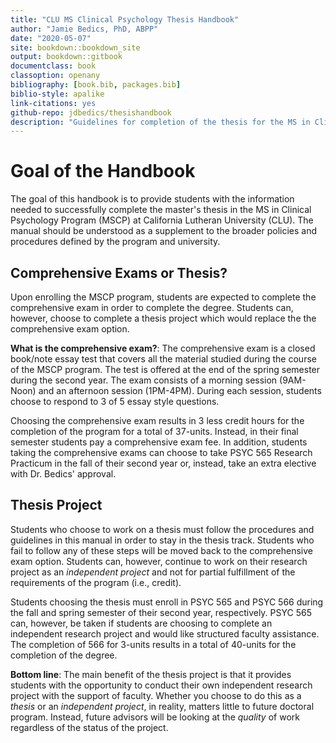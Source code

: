 ```yaml
--- 
title: "CLU MS Clinical Psychology Thesis Handbook"
author: "Jamie Bedics, PhD, ABPP"
date: "2020-05-07"
site: bookdown::bookdown_site
output: bookdown::gitbook
documentclass: book
classoption: openany
bibliography: [book.bib, packages.bib]
biblio-style: apalike
link-citations: yes
github-repo: jdbedics/thesishandbook
description: "Guidelines for completion of the thesis for the MS in Clinical Psychology Program at CLU."
---
```


# Goal of the Handbook

The goal of this handbook is to provide students with the information needed to successfully complete the master's thesis in the MS in Clinical Psychology Program (MSCP) at California Lutheran University (CLU).  The manual should be understood as a supplement to the broader policies and procedures defined by the program and university. 


## Comprehensive Exams or Thesis?

Upon enrolling the MSCP program, students are expected to complete the comprehensive exam in order to complete the degree.  Students can, however, choose to complete a thesis project which would replace the the comprehensive exam option.

**What is the comprehensive exam?**: The comprehensive exam is a closed book/note essay test that covers all the material studied during the course of the MSCP program.  The test is offered at the end of the spring semester during the second year. The exam consists of a morning session (9AM-Noon) and an afternoon session (1PM-4PM).  During each session, students choose to respond to 3 of 5 essay style questions.  

Choosing the comprehensive exam results in 3 less credit hours for the completion of the program for a total of 37-units. Instead, in their final semester students pay a comprehensive exam fee. In addition, students taking the comprehensive exams can choose to take PSYC 565 Research Practicum in the fall of their second year or, instead, take an extra elective with Dr. Bedics' approval. 

## Thesis Project

Students who choose to work on a thesis must follow the procedures and guidelines in this manual in order to stay in the thesis track.  Students who fail to follow any of these steps will be moved back to the comprehensive exam option.  Students can, however, continue to work on their research project as an _independent project_ and not for partial fulfillment of the requirements of the program (i.e., credit).

Students choosing the thesis must enroll in PSYC 565 and PSYC 566 during the fall and spring semester of their second year, respectively. PSYC 565 can, however, be taken if students are choosing to complete an independent research project and would like structured faculty assistance.  The completion of 566 for 3-units results in a total of 40-units for the completion of the degree. 

**Bottom line**: The main benefit of the thesis project is that it provides students with the opportunity to conduct their own independent research project with the support of faculty.  Whether you choose to do this as a _thesis_ or an _independent project_, in reality, matters little to future doctoral program.  Instead, future advisors will be looking at the *quality* of work regardless of the status of the project. 



